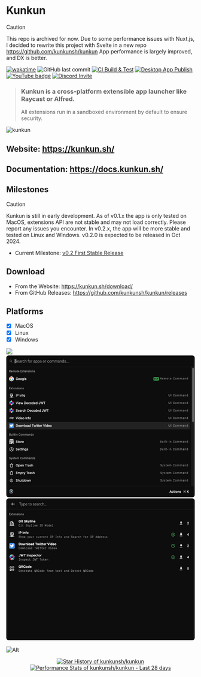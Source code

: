 # Kunkun

> [!CAUTION]
> This repo is archived for now. Due to some performance issues with Nuxt.js, I decided to rewrite this project with Svelte in a new repo https://github.com/kunkunsh/kunkun
> App performance is largely improved, and DX is better.

[![wakatime](https://wakatime.com/badge/user/94be0fbf-cb9d-411d-8526-d0c4a4e82e1a/project/455bfd3f-4faf-4c2a-afe9-556d9ee1a0f7.svg)](https://wakatime.com/badge/user/94be0fbf-cb9d-411d-8526-d0c4a4e82e1a/project/455bfd3f-4faf-4c2a-afe9-556d9ee1a0f7)
![GitHub last commit](https://img.shields.io/github/last-commit/kunkunsh/kunkun)
[![CI Build & Test](https://github.com/HuakunTech/Kunkun/actions/workflows/ci.yml/badge.svg)](https://github.com/HuakunTech/Kunkun/actions/workflows/ci.yml)
[![Desktop App Publish](https://github.com/kunkunsh/kunkun/actions/workflows/desktop-publish-ci.yml/badge.svg)](https://github.com/kunkunsh/kunkun/actions/workflows/desktop-publish-ci.yml)
[![YouTube badge][]][YouTube link]
[![Discord Invite](https://dcbadge.limes.pink/api/server/7dzw3TYeTU)](https://discord.gg/7dzw3TYeTU)

> ### Kunkun is a cross-platform extensible app launcher like Raycast or Alfred.
>
> All extensions run in a sandboxed environment by default to ensure security.

![kunkun](https://socialify.git.ci/kunkunsh/kunkun/image?description=1&forks=1&issues=1&logo=https%3A%2F%2Fstorage.huakun.tech%2F2024%2F9%2F12%2F4MjHiKK.png&name=1&owner=1&pattern=Circuit%20Board&pulls=1&stargazers=1&theme=Auto)

## Website: https://kunkun.sh/

## Documentation: https://docs.kunkun.sh/

## Milestones

> [!CAUTION]
> Kunkun is still in early development. As of v0.1.x the app is only tested on MacOS, extensions API are not stable and may not load correctly. Please report any issues you encounter.
> In v0.2.x, the app will be more stable and tested on Linux and Windows. v0.2.0 is expected to be released in Oct 2024.

- Current Milestone: [v0.2 First Stable Release](https://github.com/kunkunsh/kunkun/milestone/1)

## Download

- From the Website: https://kunkun.sh/download/
- From GitHub Releases: https://github.com/kunkunsh/kunkun/releases

## Platforms

- [x] MacOS
- [x] Linux
- [x] Windows

![](https://i.imgur.com/PRuhafm.gif)
![](./README.assets/main.png)
![](./README.assets/store.png)

![Alt](https://repobeats.axiom.co/api/embed/283a4ee3d0e8777cfadc89752189164a1f9670c9.svg "Repobeats analytics image")

<!-- Copy-paste in your Readme.md file -->

<a href="https://next.ossinsight.io/widgets/official/analyze-repo-stars-history?repo_id=798632455" target="_blank" style="display: block" align="center">
  <picture>
    <source media="(prefers-color-scheme: dark)" srcset="https://next.ossinsight.io/widgets/official/analyze-repo-stars-history/thumbnail.png?repo_id=798632455&image_size=auto&color_scheme=dark" width="721" height="auto">
    <img alt="Star History of kunkunsh/kunkun" src="https://next.ossinsight.io/widgets/official/analyze-repo-stars-history/thumbnail.png?repo_id=798632455&image_size=auto&color_scheme=light" width="721" height="auto">
  </picture>
</a>

<a href="https://next.ossinsight.io/widgets/official/compose-last-28-days-stats?repo_id=798632455" target="_blank" style="display: block" align="center">
  <picture>
    <source media="(prefers-color-scheme: dark)" srcset="https://next.ossinsight.io/widgets/official/compose-last-28-days-stats/thumbnail.png?repo_id=798632455&image_size=auto&color_scheme=dark" width="655" height="auto">
    <img alt="Performance Stats of kunkunsh/kunkun - Last 28 days" src="https://next.ossinsight.io/widgets/official/compose-last-28-days-stats/thumbnail.png?repo_id=798632455&image_size=auto&color_scheme=light" width="655" height="auto">
  </picture>
</a>

[YouTube badge]: https://img.shields.io/youtube/channel/subscribers/UC1gJeFbvRcQXDC_C8nKetdA?style=social
[YouTube link]: https://www.youtube.com/@huakun
